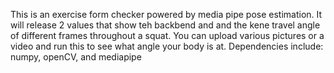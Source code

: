 This is an exercise form checker powered by media pipe pose estimation. It will release 2 values that show teh backbend and and the kene travel angle of different frames throughout a squat. You can upload various pictures or a video and run this to see what angle your body is at. 
Dependencies include: numpy, openCV, and mediapipe
